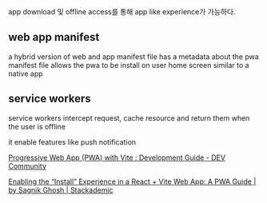 app download 및 offline access를 통해 app like experience가 가능하다.

## web app manifest

a hybrid version of web and app
manifest file has a metadata about the pwa
manifest file allows the pwa to be install on user home screen similar to a native app


## service workers

service workers intercept request, cache resource and return them when the user is offline

it enable features like push notification


[Progressive Web App (PWA) with Vite : Development Guide - DEV Community](https://dev.to/hamdankhan364/simplifying-progressive-web-app-pwa-development-with-vite-a-beginners-guide-38cf)

[Enabling the “Install” Experience in a React + Vite Web App: A PWA Guide | by Sagnik Ghosh | Stackademic](https://blog.stackademic.com/enabling-the-install-experience-in-a-react-vite-web-app-a-pwa-guide-bc30e42be792)
